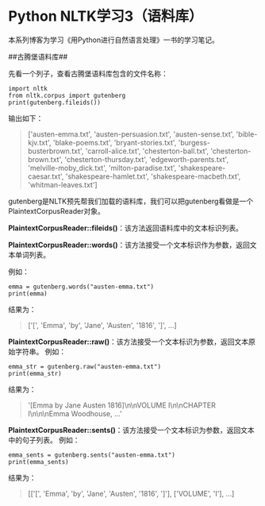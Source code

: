 # Python NLTK学习3（语料库） #

本系列博客为学习《用Python进行自然语言处理》一书的学习笔记。

##古腾堡语料库##

先看一个列子，查看古腾堡语料库包含的文件名称：

    import nltk
    from nltk.corpus import gutenberg
    print(gutenberg.fileids())

输出如下：

> ['austen-emma.txt', 'austen-persuasion.txt', 'austen-sense.txt', 'bible-kjv.txt', 'blake-poems.txt', 'bryant-stories.txt', 'burgess-busterbrown.txt', 'carroll-alice.txt', 'chesterton-ball.txt', 'chesterton-brown.txt', 'chesterton-thursday.txt', 'edgeworth-parents.txt', 'melville-moby_dick.txt', 'milton-paradise.txt', 'shakespeare-caesar.txt', 'shakespeare-hamlet.txt', 'shakespeare-macbeth.txt', 'whitman-leaves.txt'] 

gutenberg是NLTK预先帮我们加载的语料库，我们可以把gutenberg看做是一个PlaintextCorpusReader对象。

**PlaintextCorpusReader::fileids()**：该方法返回语料库中的文本标识列表。

**PlaintextCorpusReader::words()**：该方法接受一个文本标识作为参数，返回文本单词列表。

例如：

    emma = gutenberg.words("austen-emma.txt")
    print(emma)

结果为：
> ['[', 'Emma', 'by', 'Jane', 'Austen', '1816', ']', ...]

**PlaintextCorpusReader::raw()**：该方法接受一个文本标识为参数，返回文本原始字符串。
例如：

    emma_str = gutenberg.raw("austen-emma.txt")
    print(emma_str)

结果为：
> '[Emma by Jane Austen 1816]\n\nVOLUME I\n\nCHAPTER I\n\n\nEmma Woodhouse, ...'

**PlaintextCorpusReader::sents()**：该方法接受一个文本标识为参数，返回文本中的句子列表。
例如：

    emma_sents = gutenberg.sents("austen-emma.txt")
    print(emma_sents)
结果为：
> [['[', 'Emma', 'by', 'Jane', 'Austen', '1816', ']'], ['VOLUME', 'I'], ...]